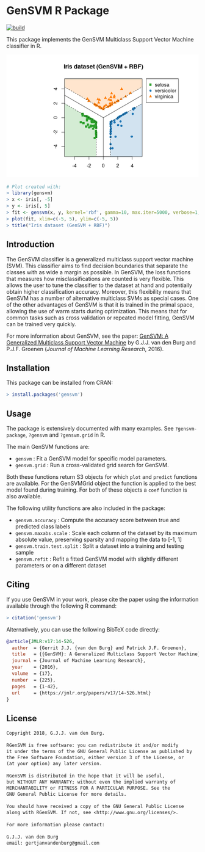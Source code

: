 GenSVM R Package
================

<!-- badges: start -->
[![build](https://github.com/GjjvdBurg/RGenSVM/actions/workflows/build.yml/badge.svg)](https://github.com/GjjvdBurg/RGenSVM/actions/workflows/build.yml)
<!-- badges: end -->

This package implements the GenSVM Multiclass Support Vector Machine 
classifier in R.

![Pretty picture](https://raw.githubusercontent.com/GjjvdBurg/RGenSVM/1f30df8d941d30ab546421bc56c92c9fa9cf8a59/.image.png)

```r
# Plot created with:
> library(gensvm)
> x <- iris[, -5]
> y <- iris[, 5]
> fit <- gensvm(x, y, kernel='rbf', gamma=10, max.iter=5000, verbose=1, random.seed=123)
> plot(fit, xlim=c(-5, 5), ylim=c(-5, 5))
> title("Iris dataset (GenSVM + RBF)")
```

Introduction
------------

The GenSVM classifier is a generalized multiclass support vector machine 
(SVM). This classifier aims to find decision boundaries that separate the 
classes with as wide a margin as possible. In GenSVM, the loss functions that 
measures how misclassifications are counted is very flexible. This allows the 
user to tune the classifier to the dataset at hand and potentially obtain 
higher classification accuracy. Moreover, this flexibility means that 
GenSVM has a number of alternative multiclass SVMs as special cases. One of 
the other advantages of GenSVM is that it is trained in the primal space, 
allowing the use of warm starts during optimization. This means that for 
common tasks such as cross validation or repeated model fitting, GenSVM can 
be trained very quickly.

For more information about GenSVM, see the paper: [GenSVM: A Generalized 
Multiclass Support Vector Machine](https://jmlr.org/papers/v17/14-526.html) by 
G.J.J. van den Burg and P.J.F. Groenen (*Journal of Machine Learning 
Research*, 2016).


Installation
------------

This package can be installed from CRAN:

```r
> install.packages('gensvm')
```

Usage
-----

The package is extensively documented with many examples. See 
`?gensvm-package`, `?gensvm` and `?gensvm.grid` in R.

The main GenSVM functions are:
* `gensvm` : Fit a GenSVM model for specific model parameters.
* `gensvm.grid` : Run a cross-validated grid search for GenSVM.

Both these functions return S3 objects for which `plot` and `predict` 
functions are available. For the GenSVMGrid object the function is applied to 
the best model found during training. For both of these objects a `coef` 
function is also available.

The following utility functions are also included in the package:
* `gensvm.accuracy` : Compute the accuracy score between true and predicted 
  class labels
* `gensvm.maxabs.scale` : Scale each column of the dataset by its maximum 
  absolute value, preserving sparsity and mapping the data to [-1, 1]
* `gensvm.train.test.split` : Split a dataset into a training and testing 
  sample
* `gensvm.refit` : Refit a fitted GenSVM model with slightly different 
  parameters or on a different dataset

Citing
------

If you use GenSVM in your work, please cite the paper using the information 
available through the following R command:

```r
> citation('gensvm')
```

Alternatively, you can use the following BibTeX code directly:

```bib
@article{JMLR:v17:14-526,
  author  = {Gerrit J.J. {van den Burg} and Patrick J.F. Groenen},
  title   = {{GenSVM}: A Generalized Multiclass Support Vector Machine},
  journal = {Journal of Machine Learning Research},
  year    = {2016},
  volume  = {17},
  number  = {225},
  pages   = {1-42},
  url     = {https://jmlr.org/papers/v17/14-526.html}
}
```

License
-------

    Copyright 2018, G.J.J. van den Burg.

    RGenSVM is free software: you can redistribute it and/or modify
    it under the terms of the GNU General Public License as published by
    the Free Software Foundation, either version 3 of the License, or
    (at your option) any later version.

    RGenSVM is distributed in the hope that it will be useful,
    but WITHOUT ANY WARRANTY; without even the implied warranty of
    MERCHANTABILITY or FITNESS FOR A PARTICULAR PURPOSE. See the
    GNU General Public License for more details.

    You should have received a copy of the GNU General Public License
    along with RGenSVM. If not, see <http://www.gnu.org/licenses/>.

    For more information please contact:

    G.J.J. van den Burg
    email: gertjanvandenburg@gmail.com
